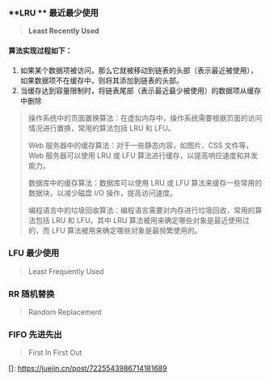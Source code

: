 ### **LRU ** 最近最少使用

> **Least Recently Used**

#### 算法实现过程如下：

1. 如果某个数据项被访问，那么它就被移动到链表的头部（表示最近被使用），如果数据项不在缓存中，则将其添加到链表的头部。
2. 当缓存达到容量限制时，将链表尾部（表示最近最少被使用）的数据项从缓存中删除



> 操作系统中的页面置换算法：在虚拟内存中，操作系统需要根据页面的访问情况进行置换，常用的算法包括 LRU 和 LFU。
>
> Web 服务器中的缓存算法：对于一些静态内容，如图片、CSS 文件等，Web 服务器可以使用 LRU 或 LFU 算法进行缓存，以提高响应速度和并发能力。
>
> 数据库中的缓存算法：数据库可以使用 LRU 或 LFU 算法来缓存一些常用的数据块，以减少磁盘 I/O 操作，提高访问速度。
>
> 编程语言中的垃圾回收算法：编程语言需要对内存进行垃圾回收，常用的算法包括 LRU 和 LFU。其中 LRU 算法被用来确定哪些对象是最近使用过的，而 LFU 算法被用来确定哪些对象是最频繁使用的。

### LFU 最少使用

>  Least Frequently Used





### RR 随机替换

> Random Replacement 

### FIFO 先进先出

> First In First Out





[]: https://juejin.cn/post/7225543986714181689

